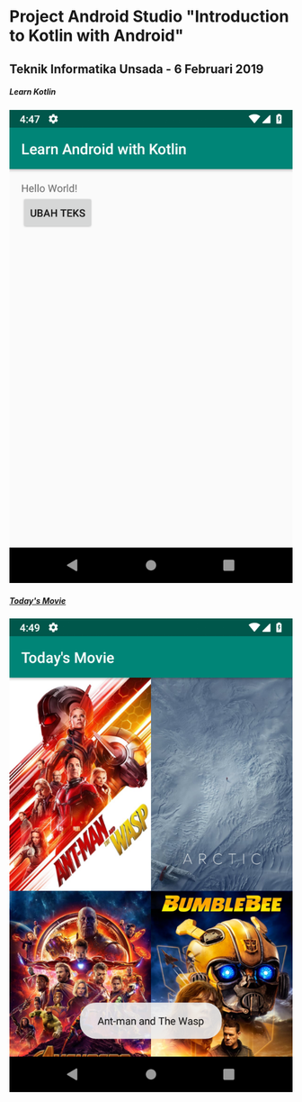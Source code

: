 <h1>Project Android Studio "Introduction to Kotlin with Android"</h1>
<h2>Teknik Informatika Unsada - 6 Februari 2019</h2>

<h5>Learn Kotlin</h5>
<img src="screenshots/Screenshot_1549453677.png"/>

<h5><a href="tree/learn-recyclerview">Today's Movie</a></h5>
<img src="screenshots/Screenshot_1549453796.png"/>
